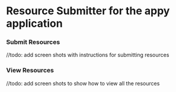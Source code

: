 # Resource Submitter for the appy application

### Submit Resources
//todo: add screen shots with instructions for submitting resources

### View Resources
//todo: add screen shots to show how to view all the resources
